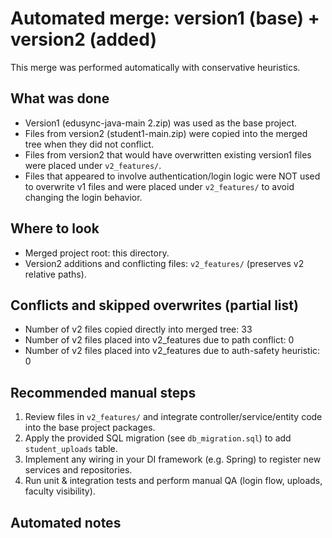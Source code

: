# Automated merge: version1 (base) + version2 (added)

This merge was performed automatically with conservative heuristics.

## What was done

- Version1 (edusync-java-main 2.zip) was used as the base project.
- Files from version2 (student1-main.zip) were copied into the merged tree when they did not conflict.
- Files from version2 that would have overwritten existing version1 files were placed under `v2_features/`.
- Files that appeared to involve authentication/login logic were NOT used to overwrite v1 files and were placed under `v2_features/` to avoid changing the login behavior.

## Where to look

- Merged project root: this directory.
- Version2 additions and conflicting files: `v2_features/` (preserves v2 relative paths).

## Conflicts and skipped overwrites (partial list)

- Number of v2 files copied directly into merged tree: 33
- Number of v2 files placed into v2_features due to path conflict: 0
- Number of v2 files placed into v2_features due to auth-safety heuristic: 0

## Recommended manual steps

1. Review files in `v2_features/` and integrate controller/service/entity code into the base project packages.
2. Apply the provided SQL migration (see `db_migration.sql`) to add `student_uploads` table.
3. Implement any wiring in your DI framework (e.g. Spring) to register new services and repositories.
4. Run unit & integration tests and perform manual QA (login flow, uploads, faculty visibility).

## Automated notes

